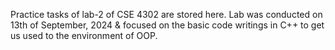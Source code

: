 Practice tasks of lab-2 of CSE 4302 are stored here. Lab was conducted on 13th of September, 2024 & focused on the basic code writings in C++ to get us used to the environment of OOP.
